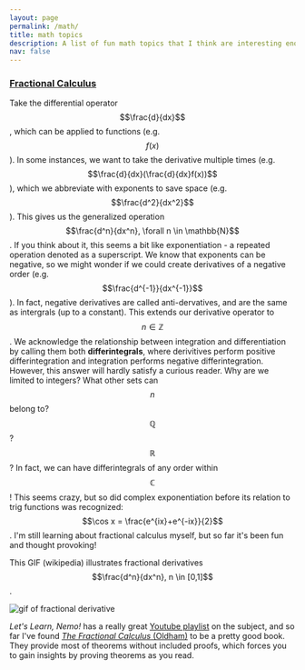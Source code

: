 ```yaml
---
layout: page
permalink: /math/
title: math topics
description: A list of fun math topics that I think are interesting enough to share with others
nav: false
---
```


### [Fractional Calculus](https://en.wikipedia.org/wiki/Fractional_calculus)

Take the differential operator $$\frac{d}{dx}$$, which can be applied to functions (e.g. $$f(x)$$). In some instances, we want to take the derivative multiple times (e.g. $$\frac{d}{dx}(\frac{d}{dx}f(x))$$), which we abbreviate with exponents to save space (e.g. $$\frac{d^2}{dx^2}$$). This gives us the generalized operation $$\frac{d^n}{dx^n}, \forall n \in \mathbb{N}$$. If you think about it, this seems a bit like exponentiation - a repeated operation denoted as a superscript. We know that exponents can be negative, so we might wonder if we could create derivatives of a negative order (e.g. $$\frac{d^{-1}}{dx^{-1}}$$). In fact, negative derivatives are called anti-dervatives, and are the same as intergrals (up to a constant). This extends our derivative operator to $$n \in \mathbb{Z}$$. We acknowledge the relationship between integration and differentiation by calling them both **differintegrals**, where derivitives perform positive differintegration and integration performs negative differintegration. However, this answer will hardly satisfy a curious reader. Why are we limited to integers? What other sets can $$n$$ belong to? $$\mathbb{Q}$$? $$\mathbb{R}$$? In fact, we can have differintegrals of any order within $$\mathbb{C}$$! This seems crazy, but so did complex exponentiation before its relation to trig functions was recognized: $$\cos x = \frac{e^{ix}+e^{-ix}}{2}$$. I'm still learning about fractional calculus myself, but so far it's been fun and thought provoking!

This GIF (wikipedia) illustrates fractional derivatives $$\frac{d^n}{dx^n}, n \in [0,1]$$.

![gif of fractional derivative](https://upload.wikimedia.org/wikipedia/commons/a/ac/Fractional_Derivative_of_Basic_Power_Function_(2014).gif)

*Let's Learn, Nemo!* has a really great [Youtube playlist](https://www.youtube.com/watch?v=wHRoiVAs4_I&list=PLW1_9UnhaSkF4eYm-KMkTDxQfFyvF3W5e) on the subject, and so far I've found [*The Fractional Calculus* (Oldham)](https://www.google.com/books/edition/The_Fractional_Calculus/yh68AAAACAAJ?hl=en) to be a pretty good book. They provide most of theorems without included proofs, which forces you to gain insights by proving theorems as you read.